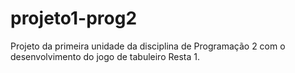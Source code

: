 # projeto1-prog2
Projeto da primeira unidade da disciplina de Programação 2 com o desenvolvimento do jogo de tabuleiro Resta 1. 
